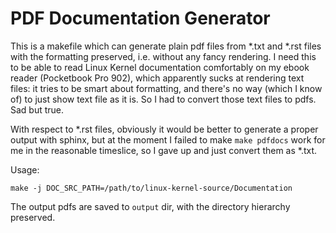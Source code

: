 PDF Documentation Generator
===========================

This is a makefile which can generate plain pdf files from *.txt and *.rst
files with the formatting preserved, i.e. without any fancy rendering. I need
this to be able to read Linux Kernel documentation comfortably on my ebook
reader (Pocketbook Pro 902), which apparently sucks at rendering text files: it
tries to be smart about formatting, and there's no way (which I know of) to
just show text file as it is. So I had to convert those text files to pdfs. Sad
but true.

With respect to *.rst files, obviously it would be better to generate a proper
output with sphinx, but at the moment I failed to make `make pdfdocs` work for
me in the reasonable timeslice, so I gave up and just convert them as *.txt.

Usage:

```
make -j DOC_SRC_PATH=/path/to/linux-kernel-source/Documentation
```

The output pdfs are saved to `output` dir, with the directory hierarchy
preserved.
